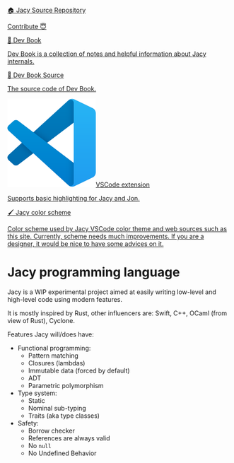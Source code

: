 <div class="books">
    <a class="book-link" href="https://github.com/jacylang/Jacy">
        <span class="title">🏠 <span class="jacy-logo">Jacy</span> Source Repository</span>
        <p class="description">
            Contribute 😇
        </p>
    </a>
    <a class="book-link" href="/Jacy-Dev-Book">
        <span class="title">📓 Dev Book</span>
        <p class="description">
            Dev Book is a collection of notes and helpful information about <span class="jacy-logo">Jacy</span> internals.
        </p>
    </a>
    <a class="book-link" href="https://github.com/jacylang/Jacy-Dev-Book">
        <span class="title">📝 Dev Book Source</span>
        <p class="description">
            The source code of Dev Book.
        </p>
    </a>
    <a class="book-link" href="https://marketplace.visualstudio.com/items?itemName=jacy-lang.jacy-lang">
        <span class="title"><img src="assets/img/vscode.svg"><span>VSCode extension</span></span>
        <p class="description">
            Supports basic highlighting for <span class="jacy-logo">Jacy</span> and <span class="jacy-logo">Jon</span>.
        </p>
    </a>
    <a class="book-link" href="/color-scheme">
        <span class="title">🖌️ <span class="jacy-logo">Jacy</span> color scheme</span>
        <p class="description">
            Color scheme used by <span class="jacy-logo">Jacy</span> VSCode color theme and web sources such as this site. Currently, scheme needs much improvements. If you are a designer, it would be nice to have some advices on it.
        </p>
    </a>
</div>

# <span class="jacy-logo">Jacy</span> programming language

<span class="jacy-logo">Jacy</span> is a WIP experimental project aimed at easily writing low-level and high-level code using modern features.

It is mostly inspired by <span class="rust-logo">Rust</span>, other influencers are: Swift, C++, OCaml (from view of Rust), Cyclone.

Features <span class="jacy-logo">Jacy</span> will/does have:
- Functional programming:
  - Pattern matching
  - Closures (lambdas)
  - Immutable data (forced by default)
  - ADT
  - Parametric polymorphism
- Type system:
  - Static
  - Nominal sub-typing
  - Traits (aka type classes)
- Safety:
  - Borrow checker
  - References are always valid
  - No `null`
  - No Undefined Behavior